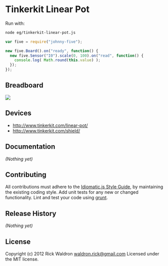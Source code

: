 # Tinkerkit Linear Pot

Run with:
```bash
node eg/tinkerkit-linear-pot.js
```


```javascript
var five = require("johnny-five");

new five.Board().on("ready", function() {
  new five.Sensor("I0").scale(0, 100).on("read", function() {
    console.log( Math.round(this.value) );
  });
});


```

## Breadboard

<img src="https://raw.github.com/rwldrn/johnny-five/master/docs/breadboard/tinkerkit-linear-pot.png">




## Devices

- http://www.tinkerkit.com/linear-pot/
- http://www.tinkerkit.com/shield/


## Documentation

_(Nothing yet)_









## Contributing
All contributions must adhere to the [Idiomatic.js Style Guide](https://github.com/rwldrn/idiomatic.js),
by maintaining the existing coding style. Add unit tests for any new or changed functionality. Lint and test your code using [grunt](https://github.com/cowboy/grunt).

## Release History
_(Nothing yet)_

## License
Copyright (c) 2012 Rick Waldron <waldron.rick@gmail.com>
Licensed under the MIT license.
